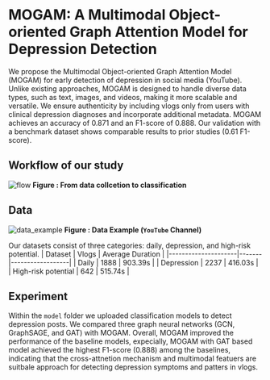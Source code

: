 # MOGAM: A Multimodal Object-oriented Graph Attention Model for Depression Detection
We propose the Multimodal Object-oriented Graph Attention Model (MOGAM) for early detection of depression in social media (YouTube). Unlike existing approaches, MOGAM is designed to handle diverse data types, such as text, images, and videos, making it more scalable and versatile. We ensure authenticity by including vlogs only from users with clinical depression diagnoses and incorporate additional metadata. MOGAM achieves an accuracy of 0.871 and an F1-score of 0.888. Our validation with a benchmark dataset shows comparable results to prior studies (0.61 F1-score).


## Workflow of our study
![flow](https://github.com/dxlabskku/MOGAM/assets/117570065/57a7da4a-d256-42c4-8168-935182bf984e)
**Figure : From data collcetion to classification**


## Data
![data_example](https://github.com/dxlabskku/MOGAM/assets/117570065/79aa7d44-5d5f-44b1-b375-e1297eb8673c)
**Figure : Data Example (```YouTube``` Channel)**

Our datasets consist of three categories: daily, depression, and high-risk potential. 
| Dataset             | Vlogs | Average Duration |
|---------------------|-------|------------------|
| Daily               | 1888  | 903.39s          |
| Depression          | 2237  | 416.03s          |
| High-risk potential | 642   | 515.74s          |

## Experiment
Within the ```model``` folder we uploaded classification models to detect depression posts. We compared three graph neural networks (GCN, GraphSAGE, and GAT) with MOGAM. Overall, MOGAM improved the performance of the baseline models, expecially, MOGAM with GAT based model achieved the highest F1-score (0.888) among the baselines, indicating that the cross-attnetion mechanism and multimodal featuers are suitbale approach for detecting depression symptoms and patters in vlogs.

